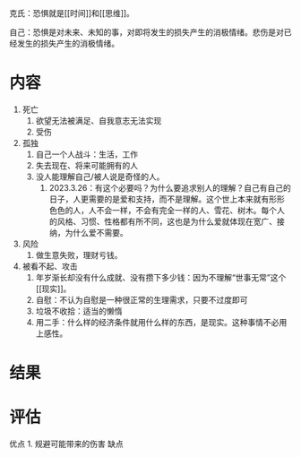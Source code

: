 克氏：恐惧就是[[时间]]和[[思维]]。

自己：恐惧是对未来、未知的事，对即将发生的损失产生的消极情绪。悲伤是对已经发生的损失产生的消极情绪。

# 内容
1. 死亡
	1. 欲望无法被满足、自我意志无法实现
	2. 受伤
2. 孤独
	1. 自己一个人战斗：生活，工作
	2. 失去现在、将来可能拥有的人
	3. 没人能理解自己/被人说是奇怪的人。
		1. 2023.3.26：有这个必要吗？为什么要追求别人的理解？自己有自己的日子，人更需要的是爱和支持，而不是理解。这个世上本来就有形形色色的人，人不会一样，不会有完全一样的人、雪花、树木。每个人的风格、习惯、性格都有所不同，这也是为什么爱就体现在宽广、接纳，为什么爱不需要。
3. 风险
	1. 做生意失败，理财亏钱。
4. 被看不起、攻击
	1. 年岁渐长却没有什么成就、没有攒下多少钱：因为不理解“世事无常”这个[[现实]]。
	2. 自慰：不认为自慰是一种很正常的生理需求，只要不过度即可
	3. 垃圾不收拾：适当的懒惰
	4. 用二手：什么样的经济条件就用什么样的东西，是现实。这种事情不必用上感性。
# 结果

# 评估
优点
	1. 规避可能带来的伤害
缺点
	